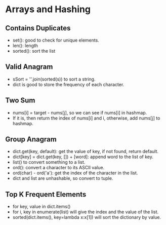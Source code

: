 # Arrays and Hashing 
## Contains Duplicates 
- set(): good to check for unique elements. 
- len(): length 
- sorted(): sort the list

## Valid Anagram 
- sSort = ''.join(sorted(s)) to sort a string.
- dict is good to store the frequency of each character.

## Two Sum 
- nums[i] = target - nums[j], so we can see if nums[i] in hashmap. 
- If it is, then return the index of nums[i] and i, otherwise, add nums[j] to hashmap.

## Group Anagram 
- dict.get(key, default): get the value of key, if not found, return default.
- dict[key] = dict.get(key, []) + [word]: append word to the list of key.
- list() to convert something to a list.
- ord(): convert a character to its ASCII value.
- ord(char) - ord('a'): get the index of the character in the list.
- dict and list are unhashable, so convert to tuple. 

## Top K Frequent Elements 
- for key, value in dict.items() 
- for i, key in enumerate(list) will give the index and the value of the list.
- sorted(dict.items(), key=lambda x:x[1]) will sort the dictionary by value.